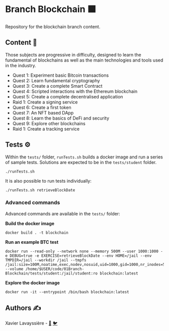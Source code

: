 # Branch Blockchain 🟩

Repository for the blockchain branch content. 

## Content 👀
Those subjects are progressive in difficulty, designed to learn the fundamental of blockchains as well as the main technologies and tools used in the industry.
- Quest 1: Experiment basic Bitcoin transactions
- Quest 2: Learn fundamental cryptography 
- Quest 3: Create a complete Smart Contract
- Quest 4: Scripted interactions with the Ethereum blockchain
- Quest 5: Create a complete decentralised application
- Raid 1: Create a signing service
- Quest 6: Create a first token
- Quest 7: An NFT based DApp
- Quest 8: Learn the basics of DeFi and security
- Quest 9: Explore other blockchains
- Raid 1: Create a tracking service

## Tests ⚙️
Within the `tests/` folder, `runTests.sh` builds a docker image and run a series of sample tests. Solutions are expected to be in the `tests/student` folder.
```shell
./runTests.sh
```

It is also possible to run tests individually:
```shell
./runTests.sh retrieveBlockDate 
```

### Advanced commands
Advanced commands are available in the `tests/` folder:

**Build the docker image**
```shell
docker build . -t blockchain 
```

**Run an example BTC test**
```shell
docker run --read-only --network none --memory 500M --user 1000:1000 -e DEBUG=true -e EXERCISE=retrieveBlockDate --env HOME=/jail --env TMPDIR=/jail --workdir /jail --tmpfs /jail:size=100M,noatime,exec,nodev,nosuid,uid=1000,gid=1000,nr_inodes=5k,mode=1700 --volume /home/$USER/code/01Branch-Blockchain/tests/student:/jail/student:ro blockchain:latest
```
**Explore the docker image**
```shell
docker run -it --entrypoint /bin/bash blockchain:latest
```

## Authors ✍️
Xavier Lavayssière - [🐙](https://github.com/Xalava) [🐦](https://twitter.com/Xalava)